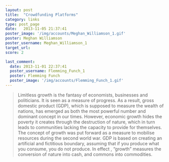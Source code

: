 ```yaml
---
layout: post
title:  "Crowdfunding Platforms"
category: links
type: post_page
date:   2013-11-05 21:37:41
poster_image: '/img/accounts/Meghan_Williamson_1.gif'
poster: Meghan Williamson 
poster_username: Meghan_Williamson_1
target_url: 
score: 2

last_comment:
  date: 2013-11-01 22:37:41
  poster_username: Flemming_Funch_1
  poster: Flemming Funch
  poster_image: '/img/accounts/Flemming_Funch_1.gif'
---
```


> Limitless growth is the fantasy of economists, businesses and politicians. It is seen as a measure of progress. As a result, gross domestic product (GDP), which is supposed to measure the wealth of nations, has emerged as both the most powerful number and dominant concept in our times. However, economic growth hides the poverty it creates through the destruction of nature, which in turn leads to communities lacking the capacity to provide for themselves. The concept of growth was put forward as a measure to mobilise resources during the second world war. GDP is based on creating an artificial and fictitious boundary, assuming that if you produce what you consume, you do not produce. In effect , “growth” measures the conversion of nature into cash, and commons into commodities.
